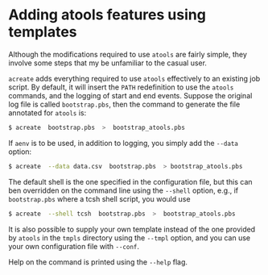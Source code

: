 # Adding atools features using templates

Although the modifications required to use `atools` are fairly simple,
they involve some steps that my be unfamiliar to the casual user.

`acreate` adds everything required to use `atools` effectively to an
existing job script.  By default, it will insert the `PATH` redefinition
to use the `atools` commands, and the logging of start and end events.
Suppose the original log file is called `bootstrap.pbs`, then the command
to generate the file annotated for `atools` is:
```bash
$ acreate  bootstrap.pbs  >  bootstrap_atools.pbs
```

If `aenv` is to be used, in addition to logging, you simply add the
`--data` option:
```bash
$ acreate  --data data.csv  bootstrap.pbs  > bootstrap_atools.pbs
```

The default shell is the one specified in the configuration file, but
this can ben overridden on the command line using the `--shell` option,
e.g., if `bootstrap.pbs` where a tcsh shell script, you would use
```bash
$ acreate  --shell tcsh  bootstrap.pbs  >  bootstrap_atools.pbs
```

It is also possible to supply your own template instead of the one provided
by `atools` in the `tmpls` directory using the `--tmpl` option, and you
can use your own configuration file with `--conf`.

Help on the command is printed using the `--help` flag.

